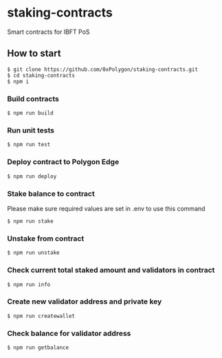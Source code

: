 # staking-contracts

Smart contracts for IBFT PoS

## How to start

```shell
$ git clone https://github.com/0xPolygon/staking-contracts.git
$ cd staking-contracts
$ npm i
```

### Build contracts

```shell
$ npm run build
```

### Run unit tests

```shell
$ npm run test
```

### Deploy contract to Polygon Edge

```shell
$ npm run deploy
```

### Stake balance to contract

Please make sure required values are set in .env to use this command

```shell
$ npm run stake
```

### Unstake from contract

```shell
$ npm run unstake
```

### Check current total staked amount and validators in contract

```shell
$ npm run info
```

### Create new validator address and private key

```shell
$ npm run createwallet
```


### Check balance for validator address

```shell
$ npm run getbalance
```

